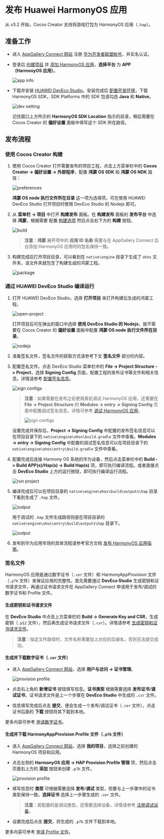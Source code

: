 # 发布 Huawei HarmonyOS 应用

从 v3.2 开始，Cocos Creator 支持将游戏打包为 HarmonyOS 应用（`.hap`）。

## 准备工作

- 进入 [AppGallery Connect 网站](https://developer.huawei.com/consumer/cn/service/josp/agc/index.html) 注册 [华为开发者联盟帐号](https://developer.huawei.com/consumer/cn/doc/start/registration-and-verification-0000001053628148)，并实名认证。

- 登录后 [创建项目](https://developer.huawei.com/consumer/cn/doc/distribution/app/agc-harmonyapp-createproject) 并 [添加 HarmonyOS 应用](https://developer.huawei.com/consumer/cn/doc/distribution/app/agc-harmonyapp-createharmonyapp)，**选择平台** 为 **APP（HarmonyOS 应用）**。

  ![app info](./publish-huawei-ohos/app-info.png)

- 下载并安装 [HUAWEI DevEco Studio](https://developer.harmonyos.com/cn/develop/deveco-studio#download)。安装完成后 [配置开发环境](https://developer.harmonyos.com/cn/docs/documentation/doc-guides/environment_config-0000001052902427)，下载 HarmonyOS SDK，SDK Platforms 中的 SDK 包请勾选 **Java** 和 **Native**。

    ![dev setting](./publish-huawei-ohos/dev-setting.png)

    记住窗口上方所示的 **HarmonyOS SDK Location** 指示的目录，稍后需要在 Cocos Creator 的 **偏好设置** 面板中填写这个 SDK 所在路径。

## 发布流程

### 使用 Cocos Creator 构建

1. 使用 Cocos Creator 打开需要发布的项目工程，点击上方菜单栏中的 **Cocos Creator -> 偏好设置 -> 外部程序**，配置 **鸿蒙 OS SDK** 和 **鸿蒙 OS NDK** 路径：

    ![preferences](./publish-huawei-ohos/preferences.png)

    **鸿蒙 OS node 执行文件所在目录** 这一项为选填项，可在使用 HUAWEI DevEco Studio 打开项目时使用 DevEco Studio 的 Nodejs 即可。

2. 从 **菜单栏 -> 项目** 中打开 **构建发布** 面板。在 **构建发布** 面板的 **发布平台** 中选择 **鸿蒙**，根据需要 配置 [构建选项](./native-options.md#%E6%9E%84%E5%BB%BA%E9%80%89%E9%A1%B9) 然后点击右下方的 **构建** 按钮。

    ![build](./publish-huawei-ohos/build.png)

    > **注意**：**鸿蒙** 展开项中的 **应用 ID 名称** 需要与在 AppGallery Connect 后台添加 HarmonyOS 应用时的包名保持一致。

3. 构建完成后打开项目目录，可以看到在 `native\engine` 目录下生成了 `ohos` 文件夹，该文件夹就包含了构建生成的鸿蒙工程。

    ![package](./publish-huawei-ohos/package-ohos.png)

### 通过 HUAWEI DevEco Studio 编译运行

1. 打开 HUAWEI DevEco Studio，选择 **打开项目** 来打开构建后生成的鸿蒙工程。

    ![open-project](./publish-huawei-ohos/open-project.png)

    打开项目后可在弹出的窗口中选择 **使用 DevEco Studio 的 Nodejs**，就不需要在 Cocos Creator 的 **偏好设置** 面板中配置 **鸿蒙 OS node 执行文件所在目录**。

    ![nodejs](./publish-huawei-ohos/nodejs.png)

2. 准备签名文件，签名文件的获取方式请参考下文 **签名文件** 部分的内容。

3. 配置签名文件。点击 DevEco Studio 菜单栏中的 **File -> Project Structure -> Project**，选择 **Signing Config** 页面，配置工程的发布证书等文件和相关信息。详情请参考 [配置签名信息](https://developer.harmonyos.com/cn/docs/documentation/doc-guides/publish_app-0000001053223745#ZH-CN_TOPIC_0000001154985553__section280162182818)。

    ![sign configs](./publish-huawei-ohos/sign-configs.png)

    > **注意**：如果需要在发布之前使用真机调试 HarmonyOS 应用，还需要在 **File -> Project Structure** 的 **Modules -> entry -> Signing Config** 页面中配置调试签名信息。详情可参考 [调试 HarmonyOS 应用](https://developer.harmonyos.com/cn/docs/documentation/doc-guides/ide_debug_device-0000001053822404#ZH-CN_TOPIC_0000001154985555__section10491183521520)。
    >
    > ![sign configs](./publish-huawei-ohos/sign-configs-debug.png)

    设置完成并保存后，**Project -> Signing Config** 中配置的发布签名信息可以在项目目录下的 `native\engine\ohos\build.gradle` 文件中查看。**Modules -> entry -> Signing Config** 中配置的调试签名信息可以在项目目录下的 `native\engine\ohos\entry\build.gradle` 文件中查看。

4. 配置完成后连接 Harmony OS 系统的华为设备，然后点击菜单栏中的 **Build -> Build APP(s)/Hap(s) -> Build Hap(s)** 项，即可执行编译流程。或者直接点击 **DevEco Studio** 上方的运行按钮，即可执行编译运行流程。

    ![run project](./publish-huawei-ohos/run-project.png)

5. 编译完成后可以在项目目录的 `native\engine\ohos\build\outputs\hap` 目录下看到生成了 `.hap` 文件。

    ![output](./publish-huawei-ohos/output.png)

    用于调试的 `.hap` 文件生成路径则是在项目目录的 `native\engine\ohos\entry\build\outputs\hap` 目录下。

    ![output](./publish-huawei-ohos/debug-output.png)

6. 发布到华为应用市场的具体流程请参考官方文档 [发布 HarmonyOS 应用指南](https://developer.huawei.com/consumer/cn/doc/distribution/app/agc-harmonyapp-releaseharmonyapp#h1-1598338018957)。

### 签名文件

HarmonyOS 应用是通过数字证书（`.cer` 文件）和 HarmonyAppProvision 文件（`.p7b` 文件）来保证应用的完整性。首先需要通过 **DevEco Studio** 生成密钥和证书请求文件，再通过证书请求文件在 AppGallery Connect 申请用于发布/调试的数字证书和 Profile 文件。

#### 生成密钥和证书请求文件

在 **DevEco Studio** 中点击上方菜单栏的 **Build -> Generate Key and CSR**，生成密钥（`.p12` 文件），然后再生成证书请求文件（`.csr`）。详情请参考 [生成密钥和证书请求文件](https://developer.harmonyos.com/cn/docs/documentation/doc-guides/publish_app-0000001053223745#ZH-CN_TOPIC_0000001154985553__section7209054153620)。

> **注意**：指定文件路径时，文件名称需要加上对应的后缀名，否则无法提交成功。

#### 生成并下载数字证书（`.cer` 文件）

- 进入 [AppGallery Connect 网站](https://developer.huawei.com/consumer/cn/service/josp/agc/index.html)，选择 **用户与访问 -> 证书管理**。

  ![provision profile](./publish-huawei-ohos/cer-file.png)

- 点击右上角的 **新增证书** 按钮填写信息。**证书类型** 根据需要选择 **发布证书**/**调试证书**，证书请求文件是上一个步骤在 **DevEco Studio** 中生成的 `.csr` 文件。

- 信息填写完成后点击 **提交**，便会生成一个发布/调试证书（`.cer` 文件），点击证书后面的 **下载** 按钮将其下载到本地。

更多内容可参考 [申请数字证书](https://developer.huawei.com/consumer/cn/doc/distribution/app/agc-harmonyapp-debugharmonyapp#h1-1598336089667)。

#### 生成并下载 HarmonyAppProvision Profile 文件（`.p7b` 文件）

- 进入 [AppGallery Connect 网站](https://developer.huawei.com/consumer/cn/service/josp/agc/index.html)，选择 **我的项目**，选择之前创建的 HarmonyOS 项目和应用。

- 点击左侧的 **HarmonyOS 应用 -> HAP Provision Profile 管理** 项，然后点击页面右上方的 **添加** 按钮来创建 `.p7b` 文件。

  ![provision profile](./publish-huawei-ohos/provision-profile.png)

- 填写信息时 **类型** 可根据需要选择 **发布**/**调试** 类型，但要与上一步骤中的证书类型保持一致。**选择证书** 选择上一步骤生成的 `.cer` 文件。

  > **注意**：若配置的是调试类型，还需要选择设备，详情请参考 [注册调试设备](https://developer.huawei.com/consumer/cn/doc/distribution/app/agc-harmonyapp-debugharmonyapp#h1-1598336280693)。

- 设置完成后点击 **提交**，将生成的 `.p7b` 文件下载到本地。

更多内容可参考 [申请 Profile 文件](https://developer.huawei.com/consumer/cn/doc/distribution/app/agc-harmonyapp-debugharmonyapp#h1-1598336409517)。
